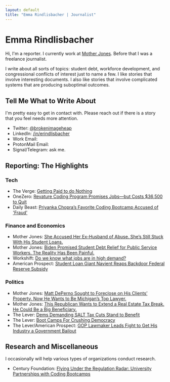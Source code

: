 ```yaml
---
layout: default
title: "Emma Rindlisbacher | Journalist"
---
```


# Emma Rindlisbacher

Hi, I'm a reporter. I currently work at [Mother Jones](https://www.motherjones.com/author/emma-rindlisbacher/). Before that I was a freelance journalist. 

I write about all sorts of topics: student debt, workforce development, and congressional conflicts of interest just to name a few. I like stories that involve interesting documents. I also like stories that involve complicated systems that are producing suboptimal outcomes.

## Tell Me What to Write About

I'm pretty easy to get in contact with. Please reach out if there is a story that you feel needs more attention.

* Twitter: [@brokenimageheap](https://twitter.com/brokenimageheap)
* LinkedIn: [/in/erindlisbacher](https://linkedin.com/in/erindlisbacher)
* Work Email: <a href="javascript:location='mailto:\u0065\u0072\u0069\u006e\u0064\u006c\u0069\u0073\u0062\u0061\u0063\u0068\u0065\u0072\u0040\u006d\u006f\u0074\u0068\u0065\u0072\u006a\u006f\u006e\u0065\u0073\u002e\u0063\u006f\u006d';void 0"><script type="text/javascript">document.write('\u0065\u0072\u0069\u006e\u0064\u006c\u0069\u0073\u0062\u0061\u0063\u0068\u0065\u0072\u0040\u006d\u006f\u0074\u0068\u0065\u0072\u006a\u006f\u006e\u0065\u0073\u002e\u0063\u006f\u006d')</script></a> <!-- generated using http://www.email-obfuscator.com/ -->
* ProtonMail Email: <a href="javascript:location='mailto:\u0065\u0072\u0069\u006e\u0064\u006c\u0069\u0073\u0062\u0061\u0063\u0068\u0065\u0072\u0040\u0070\u0072\u006f\u0074\u006f\u006e\u006d\u0061\u0069\u006c\u002e\u0063\u006f\u006d';void 0"><script type="text/javascript">document.write('\u0065\u0072\u0069\u006e\u0064\u006c\u0069\u0073\u0062\u0061\u0063\u0068\u0065\u0072\u0040\u0070\u0072\u006f\u0074\u006f\u006e\u006d\u0061\u0069\u006c\u002e\u0063\u006f\u006d')</script></a>
* Signal/Telegram: ask me.

## Reporting: The Highlights

### Tech

* The Verge: [Getting Paid to do Nothing](https://www.theverge.com/c/22820291/tech-jobs-outsourcing-infosys-bench-paid-to-do-nothing)
* OneZero: [Revature Coding Program Promises Jobs—but Costs $36,500 to Quit](https://onezero.medium.com/recent-grads-are-being-lured-into-indentured-servitude-by-a-coding-bootcamp-8a3b2b8e87e8)
* Daily Beast: [Priyanka Chopra’s Favorite Coding Bootcamp Accused of 'Fraud'](https://www.thedailybeast.com/priyanka-chopras-favorite-coding-bootcamp-holberton-accused-of-fraud)


### Finance and Economics

* Mother Jones: [She Accused Her Ex-Husband of Abuse. She’s Still Stuck With His Student Loans.](https://www.motherjones.com/politics/2022/04/spousal-consolidation-student-loans/)
* Mother Jones: [Biden Promised Student Debt Relief for Public Service Workers. The Reality Has Been Painful.](https://www.motherjones.com/politics/2022/01/biden-promised-student-debt-relief-for-public-service-workers-the-reality-has-been-painful/)
* Workshift: [Do we know what jobs are in high demand?](https://workshift.opencampusmedia.org/do-we-know-what-jobs-are-in-high-demand/)
* American Prospect: [Student Loan Giant Navient Reaps Backdoor Federal Reserve Subsidy](https://prospect.org/economy/student-loan-giant-navient-reaps-backdoor-federal-reserve-subsidy/)


### Politics

* Mother Jones: [Matt DePerno Sought to Foreclose on His Clients’ Property. Now He Wants to Be Michigan’s Top Lawyer.](https://www.motherjones.com/politics/2022/10/matthew-deperno-trump-michigan-foreclosure/)
* Mother Jones: [This Republican Wants to Extend a Real Estate Tax Break. He Could Be a Big Beneficiary.](https://www.motherjones.com/politics/2022/02/tracey-mann-congress-opportunity-zones-austin/)
* The Lever: [Dems Demanding SALT Tax Cuts Stand to Benefit](https://www.dailyposter.com/democrats-gunning-to-end-salt-cap-stand-to-benefit/)
* The Lever: [Boot Camps For Crushing Democracy](https://www.dailyposter.com/p/boot-camps-for-crushing-democracy)
* The Lever/American Prospect: [GOP Lawmaker Leads Fight to Get His Industry a Government Bailout](https://www.dailyposter.com/p/gop-lawmaker-leads-fight-to-get-his)

## Research and Miscellaneous

I occasionally will help various types of organizations conduct research. 

* Century Foundation: [Flying Under the Regulation Radar: University Partnerships with Coding Bootcamps](https://tcf.org/content/report/flying-regulation-radar-university-partnerships-coding-bootcamps/)
